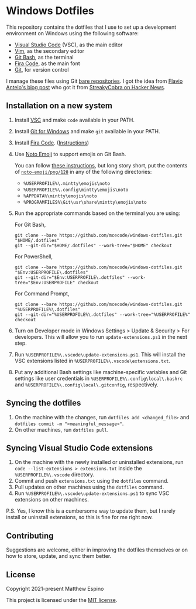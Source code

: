# Windows Dotfiles

This repository contains the dotfiles that I use to set up a development environment on Windows using the following software:

- [Visual Studio Code](https://code.visualstudio.com) (VSC), as the main editor
- [Vim](https://www.vim.org), as the secondary editor
- [Git Bash](https://gitforwindows.org/#bash), as the terminal
- [Fira Code](https://github.com/tonsky/FiraCode), as the main font
- [Git](https://git-scm.com), for version control

I manage these files using Git [bare repositories](https://git-scm.com/docs/gitglossary.html#Documentation/gitglossary.txt-aiddefbarerepositoryabarerepository). I got the idea from [Flavio Antelo's blog post](https://antelo.medium.com/how-to-manage-your-dotfiles-with-git-f7aeed8adf8b) who got it from [StreakyCobra on Hacker News](https://news.ycombinator.com/item?id=11070797).

## Installation on a new system

1. Install [VSC](https://code.visualstudio.com/Download) and make `code` available in your PATH.
2. Install [Git for Windows](https://git-scm.com/download/win) and make `git` available in your PATH.
3. Install [Fira Code](https://github.com/tonsky/FiraCode/releases). ([Instructions](https://github.com/tonsky/FiraCode/wiki/Installing#windows))
4. Use [Noto Emoji](https://github.com/googlefonts/noto-emoji/releases) to support emojis on Git Bash.

   You can follow [these instructions](https://github.com/mintty/mintty/wiki/Tips#installing-emoji-resources), but long story short, put the contents of [`noto-emoji/png/128`](https://github.com/googlefonts/noto-emoji/tree/main/png/128) in any of the following directories:

   - `%USERPROFILE%\.mintty\emojis\noto`
   - `%USERPROFILE%\.config\mintty\emojis\noto`
   - `%APPDATA%\mintty\emojis\noto`
   - `%PROGRAMFILES%\Git\usr\share\mintty\emojis\noto`

5. Run the appropriate commands based on the terminal you are using:

   For Git Bash,

   ```console
   git clone --bare https://github.com/mcecode/windows-dotfiles.git "$HOME/.dotfiles"
   git --git-dir="$HOME/.dotfiles" --work-tree="$HOME" checkout
   ```

   For PowerShell,

   ```console
   git clone --bare https://github.com/mcecode/windows-dotfiles.git "$Env:USERPROFILE\.dotfiles"
   git --git-dir="$Env:USERPROFILE\.dotfiles" --work-tree="$Env:USERPROFILE" checkout
   ```

   For Command Prompt,

   ```console
   git clone --bare https://github.com/mcecode/windows-dotfiles.git "%USERPROFILE%\.dotfiles"
   git --git-dir="%USERPROFILE%\.dotfiles" --work-tree="%USERPROFILE%" checkout
   ```

6. Turn on Developer mode in Windows Settings > Update & Security > For developers. This will allow you to run `update-extensions.ps1` in the next step.
7. Run `%USERPROFILE%\.vscode\update-extensions.ps1`. This will install the VSC extensions listed in `%USERPROFILE%\.vscode\extensions.txt`.
8. Put any additional Bash settings like machine-specific variables and Git settings like user credentials in `%USERPROFILE%\.config\local\.bashrc` and `%USERPROFILE%\.config\local\.gitconfig`, respectively.

## Syncing the dotfiles

1. On the machine with the changes, run `dotfiles add <changed_file>` and `dotfiles commit -m "<meaningful_message>"`.
2. On other machines, run `dotfiles pull`.

## Syncing Visual Studio Code extensions

1. On the machine with the newly installed or uninstalled extensions, run `code --list-extensions > extensions.txt` inside the `%USERPROFILE%\.vscode` directory.
2. Commit and push `extensions.txt` using the `dotfiles` command.
3. Pull updates on other machines using the `dotfiles` command.
4. Run `%USERPROFILE%\.vscode\update-extensions.ps1` to sync VSC extensions on other machines.

P.S. Yes, I know this is a cumbersome way to update them, but I rarely install or uninstall extensions, so this is fine for me right now.

## Contributing

Suggestions are welcome, either in improving the dotfiles themselves or on how to store, update, and sync them better.

## License

Copyright 2021-present Matthew Espino

This project is licensed under the [MIT license](LICENSE).
